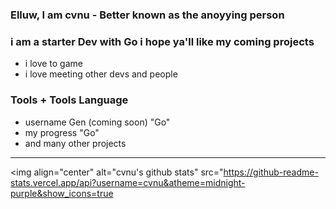 ### Elluw, I am cvnu - Better known as the anoyying person

### i am a starter Dev with Go i hope ya'll like my coming projects
- i love to game
- i love meeting other devs and people


### Tools + Tools Language
- username Gen (coming soon) "Go"
- my progress "Go"
- and many other projects

<!---------MY-GITHUB-STATS------------------->

---
<img align="center" alt="cvnu's github stats" src="https://github-readme-stats.vercel.app/api?username=cvnu&atheme=midnight-purple&show_icons=true
